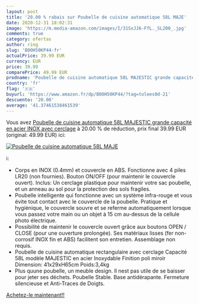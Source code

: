 ```yaml
---
layout: post
title: '20.00 % rabais sur Poubelle de cuisine automatique 58L MAJE'
date: 2020-12-31 18:02:31
image: 'https://m.media-amazon.com/images/I/31SxJJ6-FfL._SL200_.jpg'
comments: true
category: ofertas
author: ring
slug: 'B00H50KP44-fr'
actualPrice: 39.99 EUR
currency: EUR
price: 39.99
comparePrice: 49.99 EUR
prodname: 'Poubelle de cuisine automatique 58L MAJESTIC grande capacité en acier INOX avec cerclage'
country: 'fr'
flag: '🇫🇷'
buyurl: 'https://www.amazon.fr/dp/B00H50KP44/?tag=tolees0d-21'
descuento: '20.00'
average: '41.37461538461539'
---
```


Vous avez [Poubelle de cuisine automatique 58L MAJESTIC grande capacité en acier INOX avec cerclage](https://www.amazon.fr/dp/B00H50KP44/?tag=tolees0d-21)  à  20.00 % de réduction, prix final  39.99 EUR (original: 49.99 EUR) ici:

[![Poubelle de cuisine automatique 58L MAJE](https://m.media-amazon.com/images/I/31SxJJ6-FfL._SL200_.jpg)](https://www.amazon.fr/dp/B00H50KP44/?tag=tolees0d-21)

ℹ️:

- Corps en INOX (0.4mm) et couvercle en ABS. Fonctionne avec 4 piles LR20 (non fournies). Bouton ON/OFF (pour maintenir le couvercle ouvert). Inclus: Un cerclage plastique pour maintenir votre sac poubelle, et un anneau au sol pour la protection des sols fragiles.
- Poubelle intelligente qui fonctionne avec un système infra-rouge et vous évite tout contact avec le couvercle de la poubelle. Pratique et hygiénique, le couvercle souvre et se referme automatiquement lorsque vous passez votre main ou un objet à 15 cm au-dessus de la cellule photo électrique.
- Possibilité de maintenir le couvercle ouvert grâce aux boutons OPEN / CLOSE (pour une ouverture prolongée). Ses matériaux lisses (fer non-corrosif INOX fin et ABS) facilitent son entretien. Assemblage non requis.
- Poubelle de cuisine automatique rectangulaire avec cerclage Capacité 58L modèle MAJESTIC en acier Inoxydable Finition poli miroir Dimension: 41x29xH65cm Poids:3,4kg
- Plus quune poubelle, un meuble design. Il nest pas utile de se baisser pour jeter ses déchets. Poubelle Stable. Base antidérapante. Fermeture silencieuse et Anti-Traces de Doigts.

[Achetez-le maintenant!!](https://www.amazon.fr/dp/B00H50KP44/?tag=tolees0d-21)

